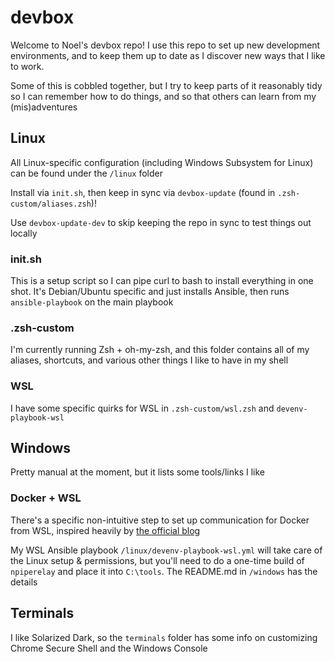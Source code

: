 # devbox

Welcome to Noel's devbox repo! I use this repo to set up new development environments, and to keep them up to date as I discover new ways that I like to work. 

Some of this is cobbled together, but I try to keep parts of it reasonably tidy so I can remember how to do things, and so that others can learn from my (mis)adventures

## Linux

All Linux-specific configuration (including Windows Subsystem for Linux) can be found under the `/linux` folder

Install via `init.sh`, then keep in sync via `devbox-update` (found in `.zsh-custom/aliases.zsh`)!

Use `devbox-update-dev` to skip keeping the repo in sync to test things out locally

### init.sh

This is a setup script so I can pipe curl to bash to install everything in one shot. It's Debian/Ubuntu specific and just installs Ansible, then runs `ansible-playbook` on the main playbook

### .zsh-custom

I'm currently running Zsh + oh-my-zsh, and this folder contains all of my aliases, shortcuts, and various other things I like to have in my shell

### WSL

I have some specific quirks for WSL in `.zsh-custom/wsl.zsh` and `devenv-playbook-wsl`

## Windows

Pretty manual at the moment, but it lists some tools/links I like

### Docker + WSL

There's a specific non-intuitive step to set up communication for Docker from WSL, inspired heavily by [the official blog](https://blogs.technet.microsoft.com/virtualization/2017/12/08/wsl-interoperability-with-docker/)

My WSL Ansible playbook `/linux/devenv-playbook-wsl.yml` will take care of the Linux setup & permissions, but you'll need to do a one-time build of `npiperelay` and place it into `C:\tools`. The README.md in `/windows` has the details


## Terminals

I like Solarized Dark, so the `terminals` folder has some info on customizing Chrome Secure Shell and the Windows Console

